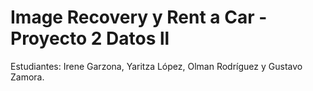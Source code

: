 # Image Recovery y Rent a Car - Proyecto 2 Datos ll
Estudiantes: Irene Garzona, Yaritza López, Olman Rodríguez y Gustavo Zamora.
